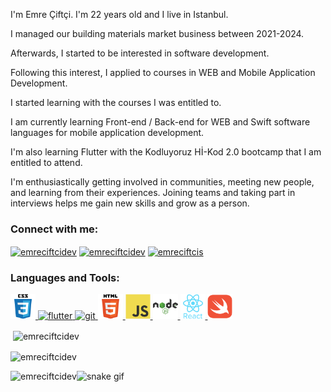 <body>
    <p>I'm Emre Çiftçi. I'm 22 years old and I live in Istanbul.</p>
    <p>I managed our building materials market business between 2021-2024.</p>
    <p>Afterwards, I started to be interested in software development.</p> 
    <p>Following this interest, I applied to courses in WEB and Mobile Application Development.</p> 
    <p>I started learning with the courses I was entitled to. 
    <p>I am currently learning Front-end / Back-end for WEB and Swift software languages for mobile application development.</p>
    <p>I'm also learning Flutter with the Kodluyoruz Hİ-Kod 2.0 bootcamp that I am entitled to attend.</p>
    <p>I'm enthusiastically getting involved in communities, meeting new people, and learning from their experiences. Joining teams and taking part in interviews helps me gain new skills and grow as a person.</p>
</body>



<h3 align="left">Connect with me:</h3>
<p align="left">
<a href="https://twitter.com/emreciftcidev" target="blank"><img align="center" src="https://raw.githubusercontent.com/rahuldkjain/github-profile-readme-generator/master/src/images/icons/Social/twitter.svg" alt="emreciftcidev" height="30" width="40" /></a>
<a href="https://linkedin.com/in/emreciftcidev" target="blank"><img align="center" src="https://raw.githubusercontent.com/rahuldkjain/github-profile-readme-generator/master/src/images/icons/Social/linked-in-alt.svg" alt="emreciftcidev" height="30" width="40" /></a>
<a href="https://instagram.com/emreciftcis" target="blank"><img align="center" src="https://raw.githubusercontent.com/rahuldkjain/github-profile-readme-generator/master/src/images/icons/Social/instagram.svg" alt="emreciftcis" height="30" width="40" /></a>
</p>

<h3 align="left">Languages and Tools:</h3>
<p align="left"> <a href="https://www.w3schools.com/css/" target="_blank" rel="noreferrer"> <img src="https://raw.githubusercontent.com/devicons/devicon/master/icons/css3/css3-original-wordmark.svg" alt="css3" width="40" height="40"/> </a> <a href="https://flutter.dev" target="_blank" rel="noreferrer"> <img src="https://www.vectorlogo.zone/logos/flutterio/flutterio-icon.svg" alt="flutter" width="40" height="40"/> </a> <a href="https://git-scm.com/" target="_blank" rel="noreferrer"> <img src="https://www.vectorlogo.zone/logos/git-scm/git-scm-icon.svg" alt="git" width="40" height="40"/> </a> <a href="https://www.w3.org/html/" target="_blank" rel="noreferrer"> <img src="https://raw.githubusercontent.com/devicons/devicon/master/icons/html5/html5-original-wordmark.svg" alt="html5" width="40" height="40"/> </a> <a href="https://developer.mozilla.org/en-US/docs/Web/JavaScript" target="_blank" rel="noreferrer"> <img src="https://raw.githubusercontent.com/devicons/devicon/master/icons/javascript/javascript-original.svg" alt="javascript" width="40" height="40"/> </a> <a href="https://nodejs.org" target="_blank" rel="noreferrer"> <img src="https://raw.githubusercontent.com/devicons/devicon/master/icons/nodejs/nodejs-original-wordmark.svg" alt="nodejs" width="40" height="40"/> </a> <a href="https://reactjs.org/" target="_blank" rel="noreferrer"> <img src="https://raw.githubusercontent.com/devicons/devicon/master/icons/react/react-original-wordmark.svg" alt="react" width="40" height="40"/> </a> <a href="https://developer.apple.com/swift/" target="_blank" rel="noreferrer"> <img src="https://raw.githubusercontent.com/devicons/devicon/master/icons/swift/swift-original.svg" alt="swift" width="40" height="40"/> </a> </p>

<p>&nbsp;<img align="center" src="https://github-readme-stats.vercel.app/api?username=emreciftcidev&show_icons=true&locale=en" alt="emreciftcidev" /></p>
<p><img align="center" src="https://github-readme-streak-stats.herokuapp.com/?user=emreciftcidev&" alt="emreciftcidev" /></p>
<p><img align="left" src="https://github-readme-stats.vercel.app/api/top-langs?username=emreciftcidev&show_icons=true&locale=en&layout=compact" alt="emreciftcidev" /></p>



![snake gif](https://github.com/emreciftcidev/emreciftcidev/blob/output/github-contribution-grid-snake.gif)
